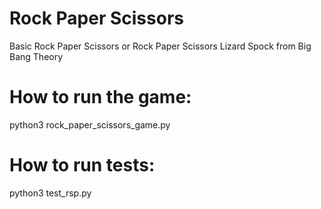 # Rock Paper Scissors

Basic Rock Paper Scissors or Rock Paper Scissors Lizard Spock from Big Bang Theory

# How to run the game:
python3 rock_paper_scissors_game.py

# How to run tests:
python3 test_rsp.py
